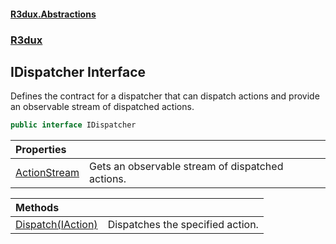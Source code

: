 #### [R3dux.Abstractions](R3dux.Abstractions.md 'R3dux.Abstractions')
### [R3dux](R3dux.Abstractions.md#R3dux 'R3dux')

## IDispatcher Interface

Defines the contract for a dispatcher that can dispatch actions and provide an observable stream of dispatched actions.

```csharp
public interface IDispatcher
```

| Properties | |
| :--- | :--- |
| [ActionStream](IDispatcher.ActionStream.md 'R3dux.IDispatcher.ActionStream') | Gets an observable stream of dispatched actions. |

| Methods | |
| :--- | :--- |
| [Dispatch(IAction)](IDispatcher.Dispatch(IAction).md 'R3dux.IDispatcher.Dispatch(R3dux.IAction)') | Dispatches the specified action. |
